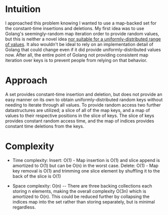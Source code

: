 # Intuition
I approached this problem knowing I wanted to use a map-backed set for the constant-time insertions and deletions. My first idea was to use Golang's seemingly-random map iteration order to provide random values, but this is neither a novel idea [nor suitable for a uniformly-distributed range of values](https://dev.to/wallyqs/gos-map-iteration-order-is-not-that-random-mag). It also wouldn't be ideal to rely on an implementation detail of Golang that could change even if it did provide uniformly-distributed values now. After all, the entire point of Golang not providing consistent map iteration over keys is to prevent people from relying on that behavior.

# Approach
A set provides constant-time insertion and deletion, but does not provide an easy manner on its own to obtain uniformly-distributed random keys without needing to iterate through all values. To provide random access two further datastructures are utilized; a slice of all of the map keys, and a map of values to their respective positions in the slice of keys. The slice of keys provides constant random access time, and the map of indices provides constant time deletions from the keys.

# Complexity
- Time complexity:
Insert: O(1) - Map insertion is O(1) and slice append is amortized to O(1) but can be O(n) in the worst case.
Delete: O(1) - Map key removal is O(1) and trimming one slice element by shuffling it to the back of the slice is O(1)

- Space complexity:
O(n) -- There are three backing collections each storing n elements, making the overall complexity O(3n) which is amortized to O(n). This could be reduced further by collapsing the indices map into the set rather than storing separately, but is minimal regardless.